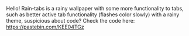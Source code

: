 
Hello! Rain-tabs is a rainy wallpaper with some more functionality to tabs, such as better active tab functionality (flashes color slowly) with a rainy theme, suspicious about code? Check the code here: https://pastebin.com/KEE04TGz
